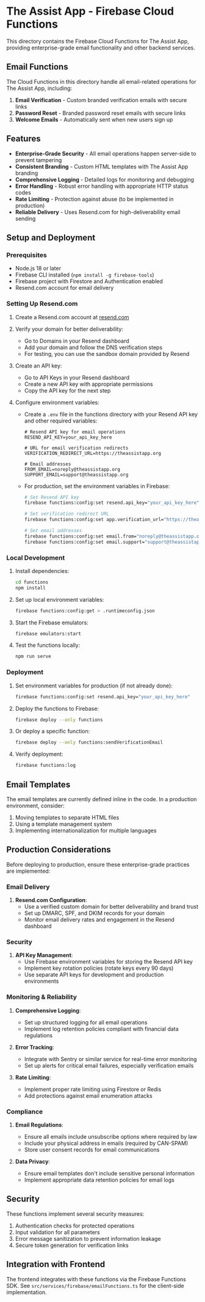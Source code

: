 # The Assist App - Firebase Cloud Functions

This directory contains the Firebase Cloud Functions for The Assist App, providing enterprise-grade email functionality and other backend services.

## Email Functions

The Cloud Functions in this directory handle all email-related operations for The Assist App, including:

1. **Email Verification** - Custom branded verification emails with secure links
2. **Password Reset** - Branded password reset emails with secure links
3. **Welcome Emails** - Automatically sent when new users sign up

## Features

- **Enterprise-Grade Security** - All email operations happen server-side to prevent tampering
- **Consistent Branding** - Custom HTML templates with The Assist App branding
- **Comprehensive Logging** - Detailed logs for monitoring and debugging
- **Error Handling** - Robust error handling with appropriate HTTP status codes
- **Rate Limiting** - Protection against abuse (to be implemented in production)
- **Reliable Delivery** - Uses Resend.com for high-deliverability email sending

## Setup and Deployment

### Prerequisites

- Node.js 18 or later
- Firebase CLI installed (`npm install -g firebase-tools`)
- Firebase project with Firestore and Authentication enabled
- Resend.com account for email delivery

### Setting Up Resend.com

1. Create a Resend.com account at [resend.com](https://resend.com)

2. Verify your domain for better deliverability:
   - Go to Domains in your Resend dashboard
   - Add your domain and follow the DNS verification steps
   - For testing, you can use the sandbox domain provided by Resend

3. Create an API key:
   - Go to API Keys in your Resend dashboard
   - Create a new API key with appropriate permissions
   - Copy the API key for the next step

4. Configure environment variables:
   - Create a `.env` file in the functions directory with your Resend API key and other required variables:
     ```
     # Resend API key for email operations
     RESEND_API_KEY=your_api_key_here
     
     # URL for email verification redirects
     VERIFICATION_REDIRECT_URL=https://theassistapp.org
     
     # Email addresses
     FROM_EMAIL=noreply@theassistapp.org
     SUPPORT_EMAIL=support@theassistapp.org
     ```
   - For production, set the environment variables in Firebase:
     ```bash
     # Set Resend API key
     firebase functions:config:set resend.api_key="your_api_key_here"
     
     # Set verification redirect URL
     firebase functions:config:set app.verification_url="https://theassistapp.org"
     
     # Set email addresses
     firebase functions:config:set email.from="noreply@theassistapp.org"
     firebase functions:config:set email.support="support@theassistapp.org"
     ```

### Local Development

1. Install dependencies:
   ```bash
   cd functions
   npm install
   ```

2. Set up local environment variables:
   ```bash
   firebase functions:config:get > .runtimeconfig.json
   ```

3. Start the Firebase emulators:
   ```bash
   firebase emulators:start
   ```

4. Test the functions locally:
   ```bash
   npm run serve
   ```

### Deployment

1. Set environment variables for production (if not already done):
   ```bash
   firebase functions:config:set resend.api_key="your_api_key_here"
   ```

2. Deploy the functions to Firebase:
   ```bash
   firebase deploy --only functions
   ```

3. Or deploy a specific function:
   ```bash
   firebase deploy --only functions:sendVerificationEmail
   ```

4. Verify deployment:
   ```bash
   firebase functions:log
   ```

## Email Templates

The email templates are currently defined inline in the code. In a production environment, consider:

1. Moving templates to separate HTML files
2. Using a template management system
3. Implementing internationalization for multiple languages

## Production Considerations

Before deploying to production, ensure these enterprise-grade practices are implemented:

### Email Delivery
1. **Resend.com Configuration**:
   - Use a verified custom domain for better deliverability and brand trust
   - Set up DMARC, SPF, and DKIM records for your domain
   - Monitor email delivery rates and engagement in the Resend dashboard

### Security
1. **API Key Management**:
   - Use Firebase environment variables for storing the Resend API key
   - Implement key rotation policies (rotate keys every 90 days)
   - Use separate API keys for development and production environments

### Monitoring & Reliability
1. **Comprehensive Logging**:
   - Set up structured logging for all email operations
   - Implement log retention policies compliant with financial data regulations

2. **Error Tracking**:
   - Integrate with Sentry or similar service for real-time error monitoring
   - Set up alerts for critical email failures, especially verification emails

3. **Rate Limiting**:
   - Implement proper rate limiting using Firestore or Redis
   - Add protections against email enumeration attacks

### Compliance
1. **Email Regulations**:
   - Ensure all emails include unsubscribe options where required by law
   - Include your physical address in emails (required by CAN-SPAM)
   - Store user consent records for email communications

2. **Data Privacy**:
   - Ensure email templates don't include sensitive personal information
   - Implement appropriate data retention policies for email logs

## Security

These functions implement several security measures:

1. Authentication checks for protected operations
2. Input validation for all parameters
3. Error message sanitization to prevent information leakage
4. Secure token generation for verification links

## Integration with Frontend

The frontend integrates with these functions via the Firebase Functions SDK. See `src/services/firebase/emailFunctions.ts` for the client-side implementation.
